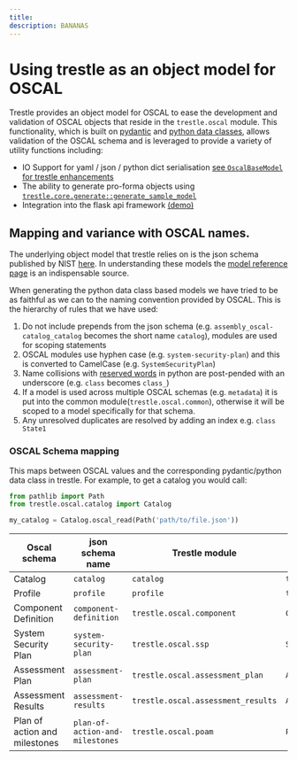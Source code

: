```yaml
---
title:
description: BANANAS
---
```


# Using trestle as an object model for OSCAL

Trestle provides an object model for OSCAL to ease the development and validation of OSCAL objects that reside in the `trestle.oscal` module.
This functionality, which is built on [pydantic](https://pydantic-docs.helpmanual.io/) and [python data classes](https://docs.python.org/3/library/dataclasses.html), allows validation of the OSCAL schema and is leveraged to provide a variety of utility functions including:

- IO Support for yaml / json / python dict serialisation [see `OscalBaseModel` for trestle enhancements](https://github.com/oscal-compass/compliance-trestle/blob/develop/trestle/core/base_model.py)
- The ability to generate pro-forma objects using [`trestle.core.generate::generate_sample_model`](https://github.com/oscal-compass/compliance-trestle/blob/develop/trestle/core/generators.py)
- Integration into the flask api framework [(demo)](https://github.com/oscal-compass/compliance-trestle-demos/tree/develop/trestle_flask_api)

## Mapping and variance with OSCAL names.

The underlying object model that trestle relies on is the json schema published by NIST [here](https://github.com/usnistgov/OSCAL/releases/latest). In understanding these models the [model reference page](https://pages.nist.gov/OSCAL-Reference/models/) is an indispensable source.

When generating the python data class based models we have tried to be as faithful as we can to the naming convention provided by OSCAL. This is the hierarchy of rules that we have used:

1. Do not include prepends from the json schema (e.g. `assembly_oscal-catalog_catalog` becomes the short name `catalog`), modules are used for scoping statements
1. OSCAL modules use hyphen case (e.g. `system-security-plan`) and this is converted to CamelCase (e.g. `SystemSecurityPlan`)
1. Name collisions with [reserved words](https://docs.python.org/3/reference/lexical_analysis.html#keywords) in python are post-pended with an underscore (e.g. `class` becomes `class_`)
1. If a model is used across multiple OSCAL schemas (e.g. `metadata`) it is put into the common module(`trestle.oscal.common`), otherwise it will be scoped to a model specifically for that schema.
1. Any unresolved duplicates are resolved by adding an index e.g. `class State1`

### OSCAL Schema mapping

This maps between OSCAL values and the corresponding pydantic/python data class in trestle. For example, to get a catalog you would call:

```python
from pathlib import Path
from trestle.oscal.catalog import Catalog

my_catalog = Catalog.oscal_read(Path('path/to/file.json'))
```

| Oscal schema                  | json schema name                | Trestle module                     | Trestle class name          |
| ----------------------------- | ------------------------------- | ---------------------------------- | --------------------------- |
| Catalog                       | `catalog`                       | `catalog`                          | `trestle.oscal.catalog`     |
| Profile                       | `profile`                       | `profile`                          | `trestle.oscal.profile`     |
| Component Definition          | `component-definition`          | `trestle.oscal.component`          | `ComponentDefinition`       |
| System Security Plan          | `system-security-plan`          | `trestle.oscal.ssp`                | `SystemSecurityPlan`        |
| Assessment Plan               | `assessment-plan`               | `trestle.oscal.assessment_plan`    | `AssessmentPlan`            |
| Assessment Results            | `assessment-results`            | `trestle.oscal.assessment_results` | `AssessmentResults`         |
| Plan of action and milestones | `plan-of-action-and-milestones` | `trestle.oscal.poam`               | `PlanOfActionAndMilestones` |
